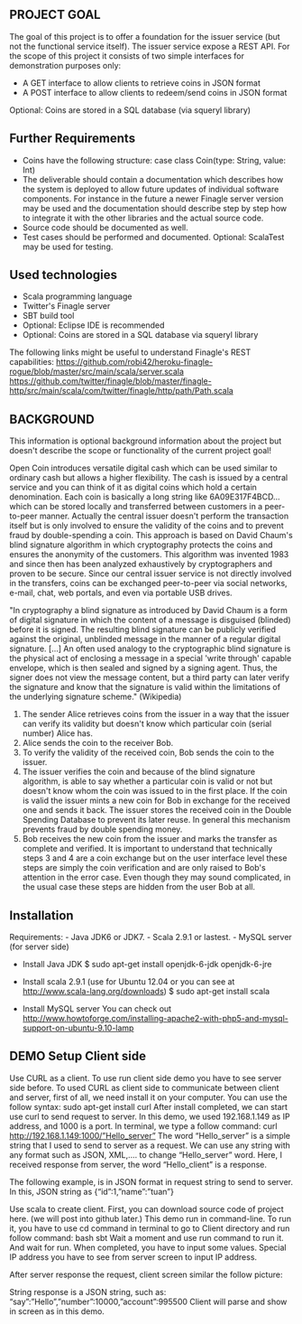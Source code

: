 PROJECT GOAL
-------------
The goal of this project is to offer a foundation for the issuer service (but not the functional service itself). The issuer service expose a REST API. For the scope of this project it consists of two simple interfaces for demonstration purposes only:
- A GET interface to allow clients to retrieve coins in JSON format
- A POST interface to allow clients to redeem/send coins in JSON format

Optional: Coins are stored in a SQL database (via squeryl library)

Further Requirements
---------------------
- Coins have the following structure: case class Coin(type: String, value: Int)
- The deliverable should contain a documentation which describes how the system is deployed to allow future updates of individual software components. For instance in the future a newer Finagle server version may be used and the documentation should describe step by step how to integrate it with the other libraries and the actual source code.
- Source code should be documented as well.
- Test cases should be performed and documented. Optional: ScalaTest may be used for testing.

Used technologies
------------------------
- Scala programming language
- Twitter's Finagle server
- SBT build tool
- Optional: Eclipse IDE is recommended
- Optional: Coins are stored in a SQL database via squeryl library

The following links might be useful to understand Finagle's REST capabilities:
https://github.com/robi42/heroku-finagle-rogue/blob/master/src/main/scala/server.scala
https://github.com/twitter/finagle/blob/master/finagle-http/src/main/scala/com/twitter/finagle/http/path/Path.scala

BACKGROUND
-----------
This information is optional background information about the project but doesn't describe the scope or functionality of the current project goal!

Open Coin introduces versatile digital cash which can be used similar to ordinary cash but allows a higher flexibility. The cash is issued by a central service and you can think of it as digital coins which hold a certain denomination. Each coin is basically a long string like 6A09E317F4BCD... which can be stored locally and transferred between customers in a peer-to-peer manner. Actually the central issuer doesn't perform the transaction itself but is only involved to ensure the validity of the coins and to prevent fraud by double-spending a coin. This approach is based on David Chaum's blind signature algorithm in which cryptography protects the coins and ensures the anonymity of the customers. This algorithm was invented 1983 and since then has been analyzed exhaustively by cryptographers and proven to be secure. Since our central issuer service is not directly involved in the transfers, coins can be exchanged peer-to-peer via social networks, e-mail, chat, web portals, and even via portable USB drives.

"In cryptography a blind signature as introduced by David Chaum is a form of digital signature in which the content of a message is disguised (blinded) before it is signed. The resulting blind signature can be publicly verified against the original, unblinded message in the manner of a regular digital signature. [...] An often used analogy to the cryptographic blind signature is the physical act of enclosing a message in a special 'write through' capable envelope, which is then sealed and
signed by a signing agent. Thus, the signer does not view the message content, but a third party can later verify the signature and know that the signature is valid within the limitations of the underlying signature scheme." (Wikipedia) 
1. The sender Alice retrieves coins from the issuer in a way that the issuer can verify its validity but doesn't know which particular coin (serial number) Alice has.
2. Alice sends the coin to the receiver Bob.
3. To verify the validity of the received coin, Bob sends the coin to the issuer.
4. The issuer verifies the coin and because of the blind signature algorithm, is able to say whether a particular coin is valid or not but doesn't know whom the coin was issued to in the first place. If the coin is valid the issuer mints a new coin for Bob in exchange for the received one and sends it back. The issuer stores the received coin in the Double Spending Database to prevent its later reuse. In general this mechanism prevents fraud by double spending money.
5. Bob receives the new coin from the issuer and marks the transfer as complete and verified. It is important to understand that technically steps 3 and 4 are a coin
exchange but on the user interface level these steps are simply the coin verification and are only raised to Bob's attention in the error case. Even though they may sound complicated, in the usual case these steps are hidden from the user Bob at all.


Installation
------------------------

Requirements:
	- Java JDK6 or JDK7.
	- Scala 2.9.1 or lastest.
	- MySQL server (for server side)

- Install Java JDK
	$ sudo apt-get install openjdk-6-jdk openjdk-6-jre

- Install scala 2.9.1 (use for Ubuntu 12.04 or you can see at http://www.scala-lang.org/downloads)
	$ sudo apt-get install scala

- Install MySQL server
	You can check out http://www.howtoforge.com/installing-apache2-with-php5-and-mysql-support-on-ubuntu-9.10-lamp



DEMO Setup Client side
------------------------

Use CURL as a client.
To use run client side demo you have to see server side before.
To used CURL as client side to communicate between client and server, first of all, we need install it on your computer. You can use the follow syntax:
sudo apt-get install curl
After install completed, we can start use curl to send request to server. In this demo, we used 192.168.1.149 as IP address, and 1000 is a port.
In terminal, we type a follow command:
curl http://192.168.1.149:1000/”Hello_server”
The word “Hello_server” is a simple string that I used to send to server as a request. We can use any string with any format such as JSON, XML,.... to change “Hello_server” word. Here, I received response from server, the word “Hello_client” is a response.

The following example, is in JSON format in request string to send to server.
In this, JSON string as {“id”:1,”name”:”tuan”}

Use scala to create client.
First, you can download source code of project here. (we will post into github later.)
This demo run in command-line. To run it, you have to use cd command in terminal to go to Client directory and run follow command:
bash sbt
Wait a moment and use run command to run it.
And wait for run. When completed, you have to input some values. Special IP address you have to see from server screen to input IP address.

After server response the request, client screen similar the follow picture:


String response is a JSON string, such as:
“say”:”Hello”,”number”:10000,”account”:995500
Client will parse and show in screen as in this demo. 
